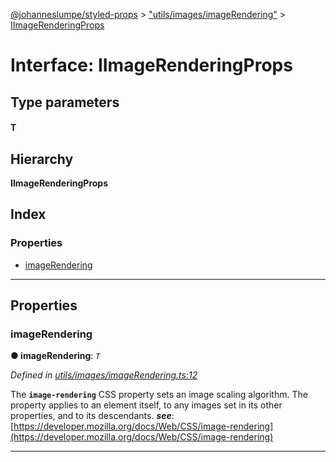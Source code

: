 [@johanneslumpe/styled-props](../README.md) > ["utils/images/imageRendering"](../modules/_utils_images_imagerendering_.md) > [IImageRenderingProps](../interfaces/_utils_images_imagerendering_.iimagerenderingprops.md)

# Interface: IImageRenderingProps

## Type parameters
#### T 
## Hierarchy

**IImageRenderingProps**

## Index

### Properties

* [imageRendering](_utils_images_imagerendering_.iimagerenderingprops.md#imagerendering)

---

## Properties

<a id="imagerendering"></a>

###  imageRendering

**● imageRendering**: *`T`*

*Defined in [utils/images/imageRendering.ts:12](https://github.com/johanneslumpe/styled-props/blob/3abf398/src/utils/images/imageRendering.ts#L12)*

The **`image-rendering`** CSS property sets an image scaling algorithm. The property applies to an element itself, to any images set in its other properties, and to its descendants.
*__see__*: [https://developer.mozilla.org/docs/Web/CSS/image-rendering](https://developer.mozilla.org/docs/Web/CSS/image-rendering)

___

